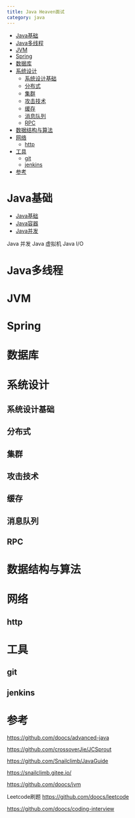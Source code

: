 ```yaml
---
title: Java Heaven面试
category: java
---
```

<!-- TOC -->

- [Java基础](#java基础)
- [Java多线程](#java多线程)
- [JVM](#jvm)
- [Spring](#spring)
- [数据库](#数据库)
- [系统设计](#系统设计)
    - [系统设计基础](#系统设计基础)
    - [分布式](#分布式)
    - [集群](#集群)
    - [攻击技术](#攻击技术)
    - [缓存](#缓存)
    - [消息队列](#消息队列)
    - [RPC](#rpc)
- [数据结构与算法](#数据结构与算法)
- [网络](#网络)
    - [http](#http)
- [工具](#工具)
    - [git](#git)
    - [jenkins](#jenkins)
- [参考](#参考)

<!-- /TOC -->

# Java基础
- [Java基础](./java_basic/README.md)
- [Java容器](./java_collection/README.md)
- [Java并发](./java_concurrent/README.md)

Java 并发
Java 虚拟机
Java I/O
# Java多线程

# JVM

# Spring

# 数据库

# 系统设计
## 系统设计基础
## 分布式
## 集群
## 攻击技术
## 缓存
## 消息队列
## RPC

# 数据结构与算法

# 网络
## http


# 工具
## git
## jenkins

# 参考
<https://github.com/doocs/advanced-java>

<https://github.com/crossoverJie/JCSprout>

<https://github.com/Snailclimb/JavaGuide>

<https://snailclimb.gitee.io/>

<https://github.com/doocs/jvm>

Leetcode刷题  <https://github.com/doocs/leetcode>

<https://github.com/doocs/coding-interview>